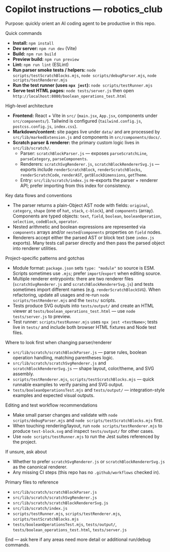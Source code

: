# Copilot instructions — robotics_club

Purpose: quickly orient an AI coding agent to be productive in this repo.

Quick commands

-   **Install:** `npm install`
-   **Dev server:** `npm run dev` (Vite)
-   **Build:** `npm run build`
-   **Preview build:** `npm run preview`
-   **Lint:** `npm run lint` (ESLint)
-   **Run parser smoke tests / helpers:** `node scripts/testScratchBlocks.mjs`, `node scripts/debugParser.mjs`, `node scripts/testRenderer.mjs`
-   **Run the test runner (uses `npx jest`):** `node scripts/testRunner.mjs`
-   **Serve test HTML pages:** `node tests/server.js` then open `http://localhost:8080/boolean_operations_test.html`

High-level architecture

-   **Frontend:** React + Vite in `src/` (`main.jsx`, `App.jsx`, components under `src/components/`). Tailwind is configured (`tailwind.config.js`, `postcss.config.js`, `index.css`).
-   **Markdown/content:** site pages live under `data/` and are processed by `src/lib/markedExtension.js` and components in `src/components/docs/`.
-   **Scratch parser & renderer:** the primary custom logic lives in `src/lib/scratch/`.
    -   Parser: `scratchBlockParser.js` — exposes `parseScratchLine`, `parseCategory`, `parseComponents`.
    -   Renderers: `scratchSvgRenderer.js`, `scratchBlockRendererSvg.js` — exports include `renderScratchBlock`, `renderScratchBlocks`, `renderScratchCode`, `renderAST`, `getBlockDimensions`, `getTheme`.
    -   Entry: `src/lib/scratch/index.js` re-exports the parser + renderer API; prefer importing from this index for consistency.

Key data flows and conventions

-   The parser returns a plain-Object AST node with fields: `original`, `category`, `shape` (one of `hat`, `stack`, `c-block`), and `components` (array). Components are typed objects: `text`, `field`, `boolean`, `booleanOperation`, `selection`, `codeBlock`, `operator`.
-   Nested arithmetic and boolean expressions are represented via `components` arrays and/or `nested`/`components` properties on `field` nodes.
-   Renderers accept either the parsed AST or block text (see `index.js` exports). Many tests call parser directly and then pass the parsed object into renderer utilities.

Project-specific patterns and gotchas

-   Module format: `package.json` sets `type: "module"` so source is ESM. Scripts sometimes use `.mjs`; prefer `import`/`export` when editing source.
-   Multiple renderer entrypoints: there are two renderer files (`scratchSvgRenderer.js` and `scratchBlockRendererSvg.js`) and tests sometimes import different names (e.g. `renderScratchBlockSVG`). When refactoring, update all usages and re-run `node scripts/testRenderer.mjs` and the `tests/` scripts.
-   Tests produce SVG outputs into `tests/output/` and create an HTML viewer at `tests/boolean_operations_test.html` — use `node tests/server.js` to preview.
-   Test runner: `scripts/testRunner.mjs` uses `npx jest <testName>`; tests live in `tests/` and include both browser HTML fixtures and Node test files.

Where to look first when changing parser/renderer

-   `src/lib/scratch/scratchBlockParser.js` — parse rules, boolean operation handling, matching parentheses logic.
-   `src/lib/scratch/scratchSvgRenderer.js` and `scratchBlockRendererSvg.js` — shape layout, color/theme, and SVG assembly.
-   `scripts/testRenderer.mjs`, `scripts/testScratchBlocks.mjs` — quick runnable examples to verify parsing and SVG output.
-   `tests/booleanOperationsTest.mjs` and `tests/output/` — integration-style examples and expected visual outputs.

Editing and test workflow recommendations

-   Make small parser changes and validate with `node scripts/debugParser.mjs` and `node scripts/testScratchBlocks.mjs` first.
-   When touching rendering/layout, run `node scripts/testRenderer.mjs` to produce `test-block.svg` and inspect `tests/output/` for other cases.
-   Use `node scripts/testRunner.mjs` to run the Jest suites referenced by the project.

If unsure, ask about

-   Whether to prefer `scratchSvgRenderer.js` or `scratchBlockRendererSvg.js` as the canonical renderer.
-   Any missing CI steps (this repo has no `.github/workflows` checked in).

Primary files to reference

-   `src/lib/scratch/scratchBlockParser.js`
-   `src/lib/scratch/scratchSvgRenderer.js`
-   `src/lib/scratch/scratchBlockRendererSvg.js`
-   `src/lib/scratch/index.js`
-   `scripts/testRunner.mjs`, `scripts/testRenderer.mjs`, `scripts/testScratchBlocks.mjs`
-   `tests/booleanOperationsTest.mjs`, `tests/output/`, `tests/boolean_operations_test.html`, `tests/server.js`

End — ask here if any areas need more detail or additional run/debug commands.
